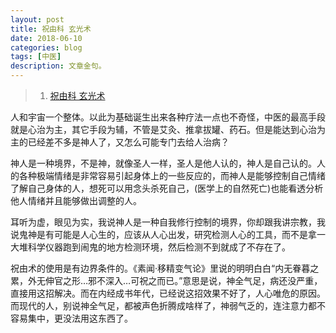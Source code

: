 ```yaml
---
layout: post
title: 祝由科 玄光术
date: 2018-06-10
categories: blog
tags: [中医]
description: 文章金句。
---
```




>1. [祝由科 玄光术](https://www.bilibili.com/video/av24358828)   

人和宇宙一个整体。以此为基础诞生出来各种疗法一点也不奇怪，中医的最高手段就是心治为主，其它手段为辅，不管是艾灸、推拿拔罐、药石。但是能达到心治为主的已经差不多是神人了，又怎么可能专门去给人治病？


神人是一种境界，不是神，就像圣人一样，圣人是他人认的，神人是自己认的。人的各种极端情绪是非常容易引起身体上的一些反应的，而神人是能够控制自己情绪了解自己身体的人，想死可以用念头杀死自己，(医学上的自然死亡)也能看透分析他人情绪并且能够做出调整的人。


耳听为虚，眼见为实，我说神人是一种自我修行控制的境界，你却跟我讲宗教，我说鬼神是有可能是人心生的，应该从人心出发，研究检测人心的工具，而不是拿一大堆科学仪器跑到闹鬼的地方检测环境，然后检测不到就成了不存在了。


祝由术的使用是有边界条件的。《素闻·移精变气论》里说的明明白白“内无眷暮之累，外无伸官之形…邪不深入…可祝之而已。”意思是说，神全气足，病还没严重，直接用这招解决。而在内经成书年代，已经说这招效果不好了，人心唯危的原因。而现代的人，别说神全气足，都被声色折腾成啥样了，神弱气乏的，连注意力都不容易集中，更没法用这东西了。
